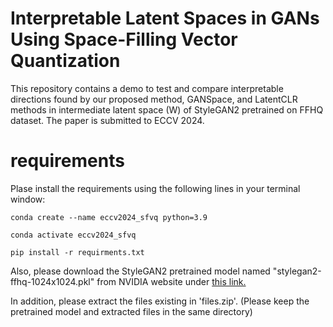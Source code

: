 # Interpretable Latent Spaces in GANs Using Space-Filling Vector Quantization

This repository contains a demo to test and compare interpretable directions found by our proposed method, GANSpace, and LatentCLR methods in intermediate latent space (W) of StyleGAN2 pretrained on FFHQ dataset. The paper is submitted to ECCV 2024.

# requirements
Plase install the requirements using the following lines in your terminal window:

`conda create --name eccv2024_sfvq python=3.9`

`conda activate eccv2024_sfvq`

`pip install -r requirments.txt`

Also, please download the StyleGAN2 pretrained model named "stylegan2-ffhq-1024x1024.pkl" from NVIDIA website under [this link.](https://catalog.ngc.nvidia.com/orgs/nvidia/teams/research/models/stylegan2/files)

In addition, please extract the files existing in 'files.zip'. (Please keep the pretrained model and extracted files in the same directory)
